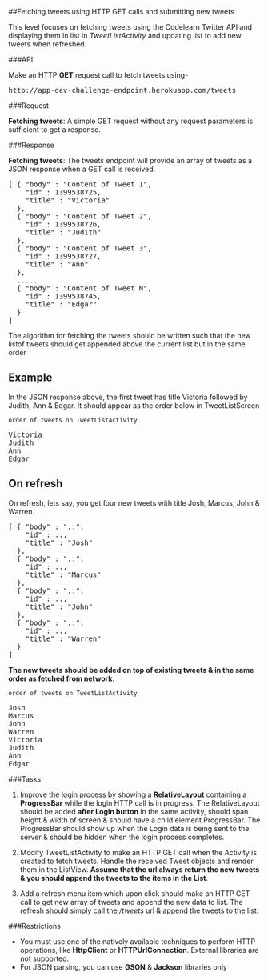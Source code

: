 ##Fetching tweets using HTTP GET calls and submitting new tweets

This level focuses on fetching tweets using the Codelearn Twitter API and displaying them in list in *TweetListActivity* and updating list to add new tweets when refreshed.

###API

Make an HTTP **GET** request call to fetch tweets using-
<pre>
http://app-dev-challenge-endpoint.herokuapp.com/tweets
</pre>

###Request

**Fetching tweets**: A simple GET request without any request parameters is sufficient to get a response.

###Response

**Fetching tweets**: The tweets endpoint will provide an array of tweets as a JSON response when a GET call is received.

<pre>
[ { "body" : "Content of Tweet 1",
    "id" : 1399538725,
    "title" : "Victoria"
  },
  { "body" : "Content of Tweet 2",
    "id" : 1399538726,
    "title" : "Judith"
  },
  { "body" : "Content of Tweet 3",
    "id" : 1399538727,
    "title" : "Ann"
  },
  .....
  { "body" : "Content of Tweet N",
    "id" : 1399538745,
    "title" : "Edgar"
  }
]
</pre>


The algorithm for fetching the tweets should be written such that the new listof tweets should get appended above the current list but in the same order 

## Example

In the JSON response above, the first tweet has title Victoria followed by Judith, Ann & Edgar. It should appear as the order below in TweetListScreen 

`order of tweets on TweetListActivity`
<pre>
Victoria
Judith
Ann
Edgar
</pre>

## On refresh

On refresh, lets say, you get four new tweets with title Josh, Marcus, John & Warren.

<pre>
[ { "body" : "..",
    "id" : ..,
    "title" : "Josh"
  },
  { "body" : "..",
    "id" : ..,
    "title" : "Marcus"
  },
  { "body" : "..",
    "id" : ..,
    "title" : "John"
  },
  { "body" : "..",
    "id" : ..,
    "title" : "Warren"
  }  
]
</pre>

 **The new tweets should be added on top of existing tweets & in the same order as fetched from network**.

`order of tweets on TweetListActivity`
<pre>
<span class="highlight">Josh
Marcus
John
Warren</span>
Victoria
Judith
Ann
Edgar
</pre>


###Tasks

1. Improve the login process by showing a **RelativeLayout** containing a **ProgressBar** while the login HTTP call is in progress. The RelativeLayout should be added **after Login button** in the same activity, should span height & width of screen & should have a child element ProgressBar. The ProgressBar should show up when the Login data is being sent to the server & should be hidden when the login process completes.

2. Modify TweetListActivity to make an HTTP GET call when the Activity is created to fetch tweets. Handle the received Tweet objects and render them in the ListView. **Assume that the url always return the new tweets & you should append the tweets to the items in the List**.

3. Add a refresh menu item which upon click should make an HTTP GET call to get new array of tweets and append the new data to list. The refresh should simply call the */tweets* url & append the tweets to the list.

###Restrictions
* You must use one of the natively available techniques to perform HTTP operations, like **HttpClient** or **HTTPUrlConnection**. External libraries are not supported.
* For JSON parsing, you can use **GSON** & **Jackson** libraries only

